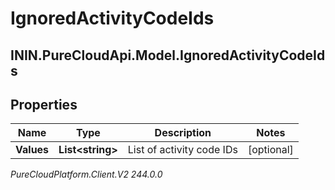 # IgnoredActivityCodeIds

## ININ.PureCloudApi.Model.IgnoredActivityCodeIds

## Properties

|Name | Type | Description | Notes|
|------------ | ------------- | ------------- | -------------|
| **Values** | **List&lt;string&gt;** | List of activity code IDs | [optional] |



_PureCloudPlatform.Client.V2 244.0.0_
